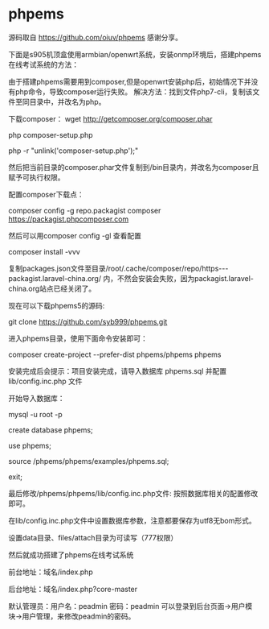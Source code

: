 # phpems
源码取自 https://github.com/oiuv/phpems  感谢分享。

下面是s905机顶盒使用armbian/openwrt系统，安装onmp环境后，搭建phpems在线考试系统的方法：

由于搭建phpems需要用到composer,但是openwrt安装php后，初始情况下并没有php命令，导致composer运行失败。
解决方法：找到文件php7-cli，复制该文件至同目录中，并改名为php。

下载composer：
wget http://getcomposer.org/composer.phar

php composer-setup.php

php -r "unlink('composer-setup.php');"

然后把当前目录的composer.phar文件复制到/bin目录内，并改名为composer且赋予可执行权限。


配置composer下载点：

composer config -g repo.packagist composer https://packagist.phpcomposer.com

然后可以用composer config -gl 查看配置

composer install -vvv

复制packages.json文件至目录/root/.cache/composer/repo/https---packagist.laravel-china.org/
内，不然会安装会失败，因为packagist.laravel-china.org站点已经关闭了。


现在可以下载phpems5的源码:

git clone https://github.com/syb999/phpems.git


进入phpems目录，使用下面命令安装即可：

composer create-project --prefer-dist phpems/phpems phpems

安装完成后会提示：项目安装完成，请导入数据库 phpems.sql 并配置 lib/config.inc.php 文件

开始导入数据库：

mysql -u root -p

create database phpems;

use phpems;

source /phpems/phpems/examples/phpems.sql;

exit;


最后修改/phpems/phpems/lib/config.inc.php文件:
按照数据库相关的配置修改即可。

在lib/config.inc.php文件中设置数据库参数，注意都要保存为utf8无bom形式。

设置data目录、files/attach目录为可读写（777权限）

然后就成功搭建了phpems在线考试系统

前台地址：域名/index.php

后台地址：域名/index.php?core-master

默认管理员：用户名：peadmin  密码：peadmin
可以登录到后台页面->用户模块->用户管理，来修改peadmin的密码。
